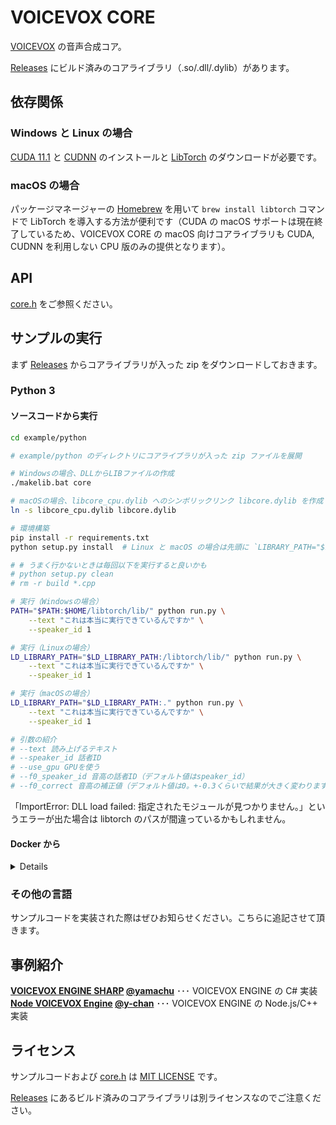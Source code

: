 # VOICEVOX CORE

[VOICEVOX](https://voicevox.hiroshiba.jp/) の音声合成コア。

[Releases](https://github.com/Hiroshiba/voicevox_core/releases) にビルド済みのコアライブラリ（.so/.dll/.dylib）があります。

## 依存関係

### Windows と Linux の場合

[CUDA 11.1](https://developer.nvidia.com/cuda-11.1.0-download-archive) と [CUDNN](https://developer.nvidia.com/cudnn) のインストールと [LibTorch](https://pytorch.org/) のダウンロードが必要です。

### macOS の場合

パッケージマネージャーの [Homebrew](https://brew.sh/index_ja) を用いて `brew install libtorch` コマンドで LibTorch を導入する方法が便利です（CUDA の macOS サポートは現在終了しているため、VOICEVOX CORE の macOS 向けコアライブラリも CUDA, CUDNN を利用しない CPU 版のみの提供となります）。

## API

[core.h](./core.h) をご参照ください。

## サンプルの実行

まず [Releases](https://github.com/Hiroshiba/voicevox_core/releases) からコアライブラリが入った zip をダウンロードしておきます。

### Python 3

#### ソースコードから実行

```bash
cd example/python

# example/python のディレクトリにコアライブラリが入った zip ファイルを展開

# Windowsの場合、DLLからLIBファイルの作成
./makelib.bat core

# macOSの場合、libcore_cpu.dylib へのシンボリックリンク libcore.dylib を作成
ln -s libcore_cpu.dylib libcore.dylib

# 環境構築
pip install -r requirements.txt
python setup.py install  # Linux と macOS の場合は先頭に `LIBRARY_PATH="$LIBRARY_PATH:."` が必要

# # うまく行かないときは毎回以下を実行すると良いかも
# python setup.py clean
# rm -r build *.cpp

# 実行（Windowsの場合）
PATH="$PATH:$HOME/libtorch/lib/" python run.py \
    --text "これは本当に実行できているんですか" \
    --speaker_id 1

# 実行（Linuxの場合）
LD_LIBRARY_PATH="$LD_LIBRARY_PATH:/libtorch/lib/" python run.py \
    --text "これは本当に実行できているんですか" \
    --speaker_id 1

# 実行（macOSの場合）
LD_LIBRARY_PATH="$LD_LIBRARY_PATH:." python run.py \
    --text "これは本当に実行できているんですか" \
    --speaker_id 1

# 引数の紹介
# --text 読み上げるテキスト
# --speaker_id 話者ID
# --use_gpu GPUを使う
# --f0_speaker_id 音高の話者ID（デフォルト値はspeaker_id）
# --f0_correct 音高の補正値（デフォルト値は0。+-0.3くらいで結果が大きく変わります）
```

「ImportError: DLL load failed: 指定されたモジュールが見つかりません。」というエラーが出た場合は libtorch のパスが間違っているかもしれません。

#### Docker から

<details>

```bash
# イメージのビルド
docker build -t voicevox_core example/python

# コンテナの起動(音声を保存しておくボリュームを作成)
docker run -it -v ~/voicevox:/root/voice voicevox_core bash

# テスト音声 `おはようございます-1.wav` を生成
python run.py --text おはようございます --speaker_id 1
mv *.wav ~/voice
exit

# 音声の再生
aplay ~/voice/おはようございます-1.wav
```

</details>

### その他の言語

サンプルコードを実装された際はぜひお知らせください。こちらに追記させて頂きます。

## 事例紹介

**[VOICEVOX ENGINE SHARP](https://github.com/yamachu/VoicevoxEngineSharp) [@yamachu](https://github.com/yamachu)** ･･･ VOICEVOX ENGINE の C# 実装
**[Node VOICEVOX Engine](https://github.com/y-chan/node-voicevox-engine) [@y-chan](https://github.com/y-chan)** ･･･ VOICEVOX ENGINE の Node.js/C++ 実装

## ライセンス

サンプルコードおよび [core.h](./core.h) は [MIT LICENSE](./LICENSE) です。

[Releases](https://github.com/Hiroshiba/voicevox_core/releases) にあるビルド済みのコアライブラリは別ライセンスなのでご注意ください。
